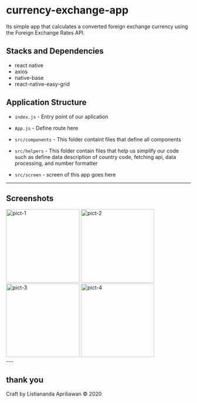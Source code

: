# currency-exchange-app
Its simple app that calculates a converted foreign exchange currency
using the Foreign Exchange Rates API.

## Stacks and Dependencies

- react native
- axios
- native-base
- react-native-easy-grid

## Application Structure

- `index.js` - Entry point of our aplication

- `App.js` - Define route here

- `src/components` - This folder containt files that define all components

- `src/helpers` - This folder contain files that help us simplify our code such as define data description of country code, fetching api, data processing, and number formatter

- `src/screen` - screen of this app goes here

---

## Screenshots



<div align='left'>
<img title="pict-1" src="https://res.cloudinary.com/naandalistcloud/image/upload/v1578638443/screenshoots/nanda-1_ubhk7g.jpg" width='200'>
<img title="pict-2" src="https://res.cloudinary.com/naandalistcloud/image/upload/v1578638443/screenshoots/nanda_r4vlkv.jpg" width='200'>

<img title="pict-3" src="https://res.cloudinary.com/naandalistcloud/image/upload/v1578638443/screenshoots/nanda-2_fzgocj.jpg" width='200'>
<img title="pict-4" src="https://res.cloudinary.com/naandalistcloud/image/upload/v1578639278/screenshoots/nanda-3_jrun92.jpg" width='200'>
</div>
---

## thank you

Craft by  Listiananda Apriliawan © 2020
